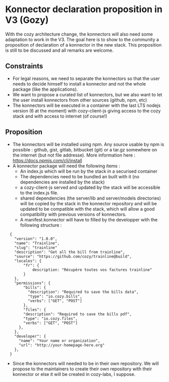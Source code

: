 # Konnector declaration proposition in V3 (Gozy)

With the cozy architecture change, the konnectors will also need some adaptation to work in the V3. The goal here is to show
to the community a proposition of declaration of a konnector in the new stack. This proposition is still to be discussed and all 
remarks are welcome.

## Constraints

- For legal reasons, we need to separate the konnectors so that the user needs to decide himself to install a konnector 
  and not the whole package (like the applications).
- We want to propose a curated list of konnectors, but we also want to let the user install konnectors from other 
  sources (github, npm, etc)
- The konnectors will be executed in a container with the last LTS nodejs version (6 at the moment) with cozy-client-js giving access to the cozy stack and with access to internet (of course!)

## Proposition

 - The konnectors will be installed using npm. Any source usable by npm is possible : github, gist, gitlab, bitbucket (git) 
   or a tar.gz somewhere on the internet (but not file addresse). More information here : https://docs.npmjs.com/cli/install
 - A konnector package will need the following items :
    - An index.js which will be run by the stack in a securised container
    - The dependencies need to be bundled an built with it (no dependencies are installed by the stack)
    - a cozy-client-js served and updated by the stack will be accessible to the index.js file.
    - shared dependencies (the server/lib and server/models directories) will be copied by the stack in the konnector repository
      and will be updated to be compatible with the stack, which will allow a good compatibility with previous versions of 
      konnectors.
    - A manifest.konnector will have to filled by the developper with the following structure :

```
  {
    "version": "1.0.0",
    "name": "Trainline",
    "slug": "trainline"
    "description": "Get all the bill from trainline",
    "source": "https://github.com/cozy/trainline@build",
    "locales": {
        "fr": {
            description: "Récupère toutes vos factures trainline"
        }
    },
    "permissions": {
        "bills": {
          "description": "Required to save the bills data",
          "type": "io.cozy.bills",
          "verbs": ["GET", "POST"]
        },
        "files": {
        "description": "Required to save the bills pdf",
        "type": "io.cozy.files",
        "verbs": ["GET", "POST"]
      },
    },
    "developer": {
      "name": "Your name or organization",
      "url": "http://your-homepage-here.org"
    },
  }
```

 - Since the konnectors will needed to be in their own repository. We will propose to the maintainers to create their own repository with
 their konnector or else it will be created in cozy-labs, I suppose.
 

 
